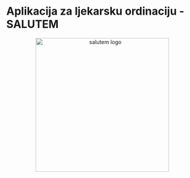 
# Aplikacija za ljekarsku ordinaciju - SALUTEM

<p align="center">
  
<img src="https://user-images.githubusercontent.com/73299629/127243084-ccdd65b3-3d0b-4e94-a3b2-ca77db5e4aa0.png" width="350" alt="salutem logo"/>


</p>
